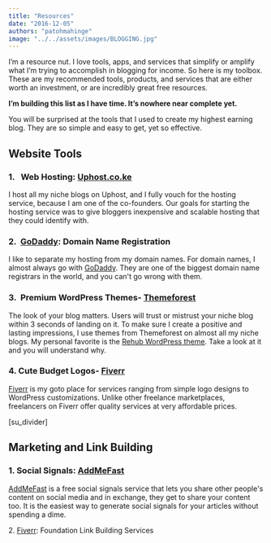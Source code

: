 ```yaml
---
title: "Resources"
date: "2016-12-05"
authors: "patohmahinge"
image: "../../assets/images/BLOGGING.jpg"
---
```


I’m a resource nut. I love tools, apps, and services that simplify or amplify what I’m trying to accomplish in blogging for income. So here is my toolbox. These are my recommended tools, products, and services that are either worth an investment, or are incredibly great free resources.

**I’m building this list as I have time. It’s nowhere near complete yet.**

You will be surprised at the tools that I used to create my highest earning blog. They are so simple and easy to get, yet so effective.

## Website Tools

### 1.   Web Hosting: [Uphost.co.ke](https://mahinge.com/recommends/uphost/)

I host all my niche blogs on Uphost, and I fully vouch for the hosting service, because I am one of the co-founders. Our goals for starting the hosting service was to give bloggers inexpensive and scalable hosting that they could identify with.

### 2.  [GoDaddy](https://mahinge.com/recommends/godaddy/ "GoDaddy"): Domain Name Registration

I like to separate my hosting from my domain names. For domain names, I almost always go with [GoDaddy](https://mahinge.com/recommends/godaddy/ "GoDaddy"). They are one of the biggest domain name registrars in the world, and you can't go wrong with them.

### 3.  Premium WordPress Themes- [Themeforest](https://mahinge.com/recommends/themeforest/ "Themeforest")

The look of your blog matters. Users will trust or mistrust your niche blog within 3 seconds of landing on it. To make sure I create a positive and lasting impressions, I use themes from Themeforest on almost all my niche blogs. My personal favorite is the [Rehub WordPress theme](https://mahinge.com/recommends/rehub/ "Rehub WordPress theme"). Take a look at it and you will understand why.

### 4\. Cute Budget Logos- [Fiverr](https://mahinge.com/recommends/fiverr/ "Fiverr")

[Fiverr](https://mahinge.com/recommends/fiverr/ "Fiverr") is my goto place for services ranging from simple logo designs to WordPress customizations. Unlike other freelance marketplaces, freelancers on Fiverr offer quality services at very affordable prices.

\[su\_divider\]

## Marketing and Link Building

### 1\. Social Signals: [AddMeFast](https://mahinge.com/recommends/addmefast/ "AddMeFast")

[AddMeFast](https://mahinge.com/recommends/addmefast/ "AddMeFast") is a free social signals service that lets you share other people's content on social media and in exchange, they get to share your content too. It is the easiest way to generate social signals for your articles without spending a dime.

2\. [Fiverr](https://mahinge.com/recommends/fiverr/ "Fiverr"): Foundation Link Building Services
